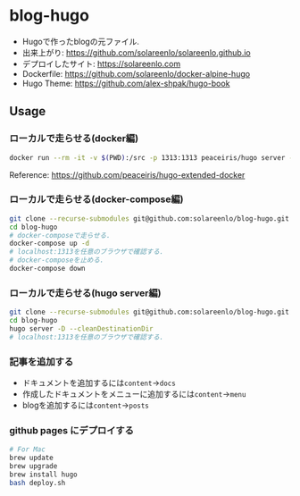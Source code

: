 # blog-hugo
- Hugoで作ったblogの元ファイル.
- 出来上がり: https://github.com/solareenlo/solareenlo.github.io
- デプロイしたサイト: https://solareenlo.com
- Dockerfile: https://github.com/solareenlo/docker-alpine-hugo
- Hugo Theme: https://github.com/alex-shpak/hugo-book

## Usage

### ローカルで走らせる(docker編)
```bash
docker run --rm -it -v $(PWD):/src -p 1313:1313 peaceiris/hugo server --bind=0.0.0.0
```

Reference: https://github.com/peaceiris/hugo-extended-docker

### ローカルで走らせる(docker-compose編)
```bash
git clone --recurse-submodules git@github.com:solareenlo/blog-hugo.git
cd blog-hugo
# docker-composeで走らせる.
docker-compose up -d
# localhost:1313を任意のブラウザで確認する.
# docker-composeを止める.
docker-compose down
```

### ローカルで走らせる(hugo server編)
```bash
git clone --recurse-submodules git@github.com:solareenlo/blog-hugo.git
cd blog-hugo
hugo server -D --cleanDestinationDir
# localhost:1313を任意のブラウザで確認する.
```

### 記事を追加する
- ドキュメントを追加するには`content`->`docs`
- 作成したドキュメントをメニューに追加するには`content`->`menu`
- blogを追加するには`content`->`posts`

### github pages にデプロイする
```bash
# For Mac
brew update
brew upgrade
brew install hugo
bash deploy.sh
```
